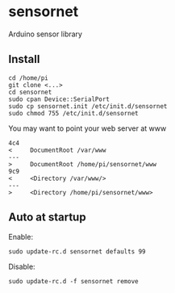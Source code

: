 sensornet
=========


Arduino sensor library


Install
-------

	cd /home/pi
	git clone <...> 
	cd sensornet
	sudo cpan Device::SerialPort
	sudo cp sensornet.init /etc/init.d/sensornet
	sudo chmod 755 /etc/init.d/sensornet

You may want to point your web server at www

    4c4
    <     DocumentRoot /var/www
    ---
    >     DocumentRoot /home/pi/sensornet/www
    9c9
    <     <Directory /var/www/>
    ---
    >     <Directory /home/pi/sensornet/www>


Auto at startup
---------------

Enable:

	sudo update-rc.d sensornet defaults 99

Disable:

	sudo update-rc.d -f sensornet remove
